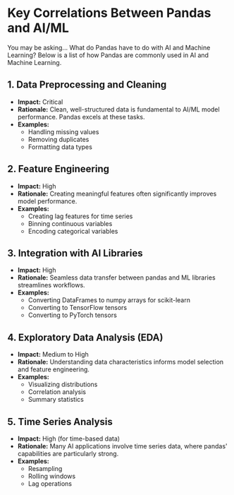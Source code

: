 # Key Correlations Between Pandas and AI/ML

You may be asking...
What do Pandas have to do with AI and Machine Learning?
Below is a list of how Pandas are commonly used in AI and Machine Learning.

## 1. Data Preprocessing and Cleaning

- **Impact:** Critical
- **Rationale:** Clean, well-structured data is fundamental to AI/ML model performance. Pandas excels at these tasks.
- **Examples:**
  - Handling missing values
  - Removing duplicates
  - Formatting data types

## 2. Feature Engineering

- **Impact:** High
- **Rationale:** Creating meaningful features often significantly improves model performance.
- **Examples:**
  - Creating lag features for time series
  - Binning continuous variables
  - Encoding categorical variables

## 3. Integration with AI Libraries

- **Impact:** High
- **Rationale:** Seamless data transfer between pandas and ML libraries streamlines workflows.
- **Examples:**
  - Converting DataFrames to numpy arrays for scikit-learn
  - Converting to TensorFlow tensors
  - Converting to PyTorch tensors

## 4. Exploratory Data Analysis (EDA)

- **Impact:** Medium to High
- **Rationale:** Understanding data characteristics informs model selection and feature engineering.
- **Examples:**
  - Visualizing distributions
  - Correlation analysis
  - Summary statistics

## 5. Time Series Analysis

- **Impact:** High (for time-based data)
- **Rationale:** Many AI applications involve time series data, where pandas' capabilities are particularly strong.
- **Examples:**
  - Resampling
  - Rolling windows
  - Lag operations
